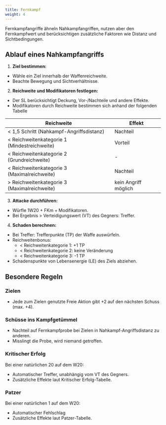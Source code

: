 ```yaml
---
title: Fernkampf
weight: 4
---
```

Fernkampfangriffe ähneln Nahkampfangriffen, nutzen aber den Fernkampfwert und berücksichtigen zusätzliche Faktoren wie Distanz und Sichtbedingungen.

## Ablauf eines Nahkampfangriffs
1. **Ziel bestimmen:**
  * Wähle ein Ziel innerhalb der Waffenreichweite.
  * Beachte Bewegung und Sichtverhältnisse.
2. **Reichweite und Modifikatoren festlegen:**
  * Der SL berücksichtigt Deckung, Vor-/Nachteile und andere Effekte.
  * Modifikatoren durch Reichweite bestimmen sich anhand der folgenden Tabelle

| Reichweite | Effekt |
| --- | --- |
| < 1,5 Schritt (Nahkampf-Angriffsdistanz) | Nachteil |
| < Reichweitenkategorie 1 (Mindestreichweite) | Vorteil |
| < Reichweitenkategorie 2 (Grundreichweite) | - |
| < Reichweitenkategorie 3 (Maximalreichweite) | Nachteil |
| > Reichweitenkategorie 3 (Maximalreichweite) | kein Angriff möglich |

3. **Attacke durchführen:**
  * Würfle 1W20 + FKm + Modifikatoren.
  * Bei Ergebnis > Verteidigungswert (VT) des Gegners: Treffer.
4. **Schaden berechnen:**
  * Bei Treffer: Trefferpunkte (TP) der Waffe auswürfeln.
  * Reichweitenbonus:
    * < Reichweitenkategorie 1: +1 TP
    * < Reichweitenkategorie 2: keine Veränderung
    * < Reichweitenkategorie 3: -1 TP
  * Schadenspunkte von Lebensenergie (LE) des Ziels abziehen.

## Besondere Regeln
### Zielen
* Jede zum Zielen genutzte Freie Aktion gibt +2 auf den nächsten Schuss (max. +4).

### Schüsse ins Kampfgetümmel
* Nachteil auf Fernkampfprobe bei Zielen in Nahkampf-Angriffsdistanz zu anderen.
* Misslingt die Probe, wird niemand getroffen.

### Kritischer Erfolg
Bei einer natürlichen 20 auf dem W20:
* Automatischer Treffer, unabhängig vom VT des Gegners.
* Zusätzliche Effekte laut Kritischer Erfolg-Tabelle.

### Patzer
Bei einer natürlichen 1 auf dem W20:
* Automatischer Fehlschlag
* Zusätzliche Effekte laut Patzer-Tabelle.